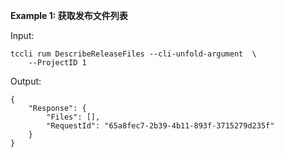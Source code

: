 **Example 1: 获取发布文件列表**



Input: 

```
tccli rum DescribeReleaseFiles --cli-unfold-argument  \
    --ProjectID 1
```

Output: 
```
{
    "Response": {
        "Files": [],
        "RequestId": "65a8fec7-2b39-4b11-893f-3715279d235f"
    }
}
```

